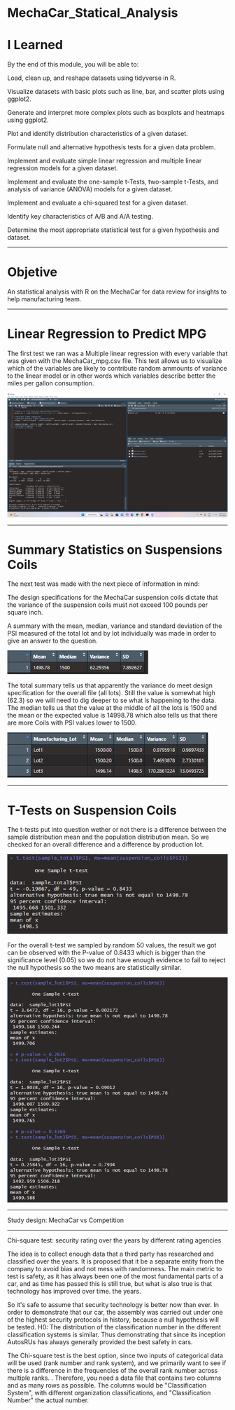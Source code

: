 # MechaCar_Statical_Analysis

# I Learned

By the end of this module, you will be able to: 

Load, clean up, and reshape datasets using tidyverse in R.

Visualize datasets with basic plots such as line, bar, and scatter plots using ggplot2.

Generate and interpret more complex plots such as boxplots and heatmaps using ggplot2.

Plot and identify distribution characteristics of a given dataset.

Formulate null and alternative hypothesis tests for a given data problem.

Implement and evaluate simple linear regression and multiple linear regression models for a given dataset.

Implement and evaluate the one-sample t-Tests, two-sample t-Tests, and analysis of variance (ANOVA) models for a given dataset.

Implement and evaluate a chi-squared test for a given dataset.

Identify key characteristics of A/B and A/A testing.

Determine the most appropriate statistical test for a given hypothesis and dataset.

_____________________________________________________________________________________________________________________________________________________________

# Objetive

An statistical analysis with R on the MechaCar for data review for insights to help manufacturing team.

____________________________________________________________________________________________________________________________________________________________

# Linear Regression to Predict MPG

The first test we ran was a Multiple linear regression with every variable that was given with the MechaCar_mpg.csv file. This test allows us to visualize which of the variables are likely to contribute random ammounts of variance to the linear model or in other words which variables describe better the miles per gallon consumption.

![image](https://github.com/RodrigoCR25/MechaCar_Statical_Analysis/blob/main/MPG_linear%20_regression.png)

_____________________________________________________________________________________________________________________________________________________________

# Summary Statistics on Suspensions Coils

The next test was made with the next piece of information in mind:

The design specifications for the MechaCar suspension coils dictate that the variance of the suspension coils must not exceed 100 pounds per square inch.

A summary with the mean, median, variance and standard deviation of the PSI measured of the total lot and by lot individually was made in order to give an answer to the question.

![image](https://github.com/RodrigoCR25/MechaCar_Statical_Analysis/blob/main/Total_summary.png)

The total summary tells us that apparently the variance do meet design specification for the overall file (all lots). Still the value is somewhat high (62.3) so we will need to dig deeper to se what is happening to the data. The median tells us that the value at the middle of all the lots is 1500 and the mean or the expected value is 14998.78 which also tells us that there are more Coils with PSI values lower to 1500.

![image](https://github.com/RodrigoCR25/MechaCar_Statical_Analysis/blob/main/Lot_summary.png)
_____________________________________________________________________________________________________________________________________________________________

# T-Tests on Suspension Coils

The t-tests put into question wether or not there is a difference between the sample distribution mean and the population distribution mean. So we checked for an overall difference and a difference by production lot.

![image](https://github.com/RodrigoCR25/MechaCar_Statical_Analysis/blob/main/T_test_all.png)

For the overall t-test we sampled by random 50 values, the result we got can be observed with the P-value of 0.8433 which is bigger than the significance level (0.05) so we do not have enough evidence to fail to reject the null hypothesis so the two means are statistically similar.

![image](https://github.com/RodrigoCR25/MechaCar_Statical_Analysis/blob/main/T_test_by_lot.png)

_____________________________________________________________________________________________________________________________________________________________
Study design: MechaCar vs Competition
________________________________________
Chi-square test: security rating over the years by different rating agencies

The idea is to collect enough data that a third party has researched and classified over the years. It is proposed that it be a separate entity from the company to avoid bias and not mess with randomness. The main metric to test is safety, as it has always been one of the most fundamental parts of a car, and as time has passed this is still true, but what is also true is that technology has improved over time. the years.

So it's safe to assume that security technology is better now than ever. In order to demonstrate that our car, the assembly was carried out under one of the highest security protocols in history, because a null hypothesis will be tested. H0: The distribution of the classification number in the different classification systems is similar. Thus demonstrating that since its inception AutosRUs has always generally provided the best safety in cars.

The Chi-square test is the best option, since two inputs of categorical data will be used (rank number and rank system), and we primarily want to see if there is a difference in the frequencies of the overall rank number across multiple ranks. . Therefore, you need a data file that contains two columns and as many rows as possible. The columns would be "Classification System", with different organization classifications, and "Classification Number" the actual number.
